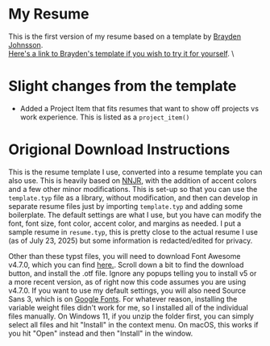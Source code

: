 # My Resume

This is the first version of my resume based on a template by [Brayden Johnsson](https://github.com/F1scherman). \
[Here's a link to Brayden's template if you wish to try it for yourself](https://github.com/F1scherman/resume_template). \

 # Slight changes from the template
 - Added a Project Item that fits resumes that want to show off projects vs work experience. This is listed as a `project_item()`


# Origional Download Instructions 
This is the resume template I use, converted into a resume template you can also use. This is heavily based on [NNJR](https://github.com/tzx/NNJR), with the addition of accent colors and a few other minor modifications. This is set-up so that you can use the `template.typ` file as a library, without modification, and then can develop in separate resume files just by importing `template.typ` and adding some boilerplate. The default settings are what I use, but you have can modify the font, font size, font color, accent color, and margins as needed. I put a sample resume in `resume.typ`, this is pretty close to the actual resume I use (as of July 23, 2025) but some information is redacted/edited for privacy.

Other than these typst files, you will need to download Font Awesome v4.7.0, which you can find [here.](https://fontawesome.com/v4/get-started/). Scroll down a bit to find the download button, and install the .otf file. Ignore any popups telling you to install v5 or a more recent version, as of right now this code assumes you are using v4.7.0. If you want to use my default settings, you will also need Source Sans 3, which is on [Google Fonts](https://fonts.google.com/specimen/Source+Sans+3). For whatever reason, installing the variable weight files didn't work for me, so I installed all of the individual files manually. On Windows 11, if you unzip the folder first, you can simply select all files and hit "Install" in the context menu. On macOS, this works if you hit "Open" instead and then "Install" in the window.
